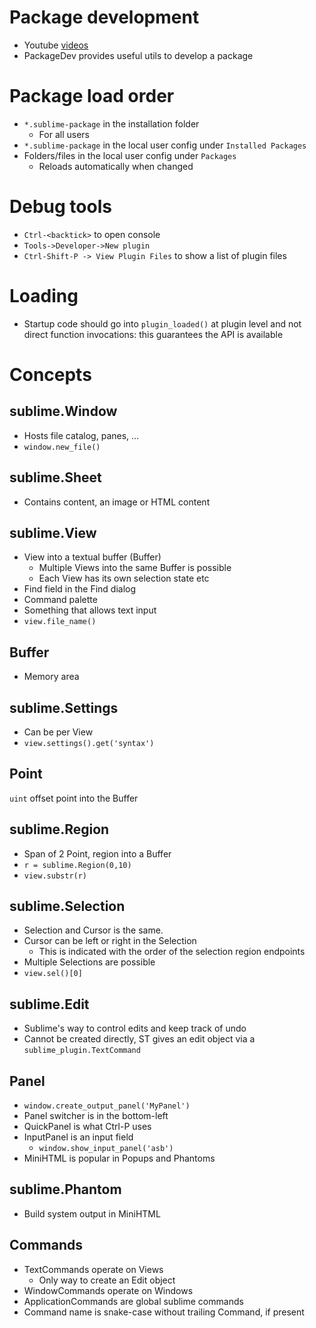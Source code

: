 # Package development

* Youtube [videos](https://www.youtube.com/watch?v=4i1zuQN5uZU&list=PLGfKZJVuHW91zln4ADyZA3sxGEmq32Wse&index=2)
* PackageDev provides useful utils to develop a package

# Package load order

* `*.sublime-package` in the installation folder
  * For all users
* `*.sublime-package` in the local user config under `Installed Packages`
* Folders/files in the local user config under `Packages`
  * Reloads automatically when changed

# Debug tools

* `Ctrl-<backtick>` to open console
* `Tools->Developer->New plugin`
* `Ctrl-Shift-P -> View Plugin Files` to show a list of plugin files

# Loading

* Startup code should go into `plugin_loaded()` at plugin level and not direct function invocations: this guarantees the API is available

# Concepts

## sublime.Window

* Hosts file catalog, panes, ...
* `window.new_file()`

## sublime.Sheet

* Contains content, an image or HTML content

## sublime.View

* View into a textual buffer (Buffer)
  * Multiple Views into the same Buffer is possible
  * Each View has its own selection state etc
* Find field in the Find dialog
* Command palette
* Something that allows text input
* `view.file_name()`

## Buffer

* Memory area

## sublime.Settings

* Can be per View
* `view.settings().get('syntax')`

## Point

`uint` offset point into the Buffer

## sublime.Region

* Span of 2 Point, region into a Buffer
* `r = sublime.Region(0,10)`
* `view.substr(r)`

## sublime.Selection

* Selection and Cursor is the same.
* Cursor can be left or right in the Selection
  * This is indicated with the order of the selection region endpoints
* Multiple Selections are possible
* `view.sel()[0]`

## sublime.Edit

* Sublime's way to control edits and keep track of undo
* Cannot be created directly, ST gives an edit object via a `sublime_plugin.TextCommand`

## Panel

* `window.create_output_panel('MyPanel')`
* Panel switcher is in the bottom-left
* QuickPanel is what Ctrl-P uses
* InputPanel is an input field
  * `window.show_input_panel('asb')`
* MiniHTML is popular in Popups and Phantoms

## sublime.Phantom

* Build system output in MiniHTML

## Commands

* TextCommands operate on Views
  * Only way to create an Edit object
* WindowCommands operate on Windows
* ApplicationCommands are global sublime commands
* Command name is snake-case without trailing Command, if present
